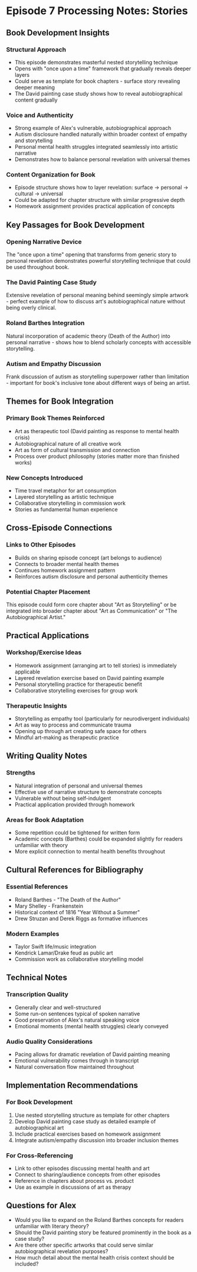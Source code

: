 # Episode 7 Processing Notes: Stories

## Book Development Insights

### Structural Approach
- This episode demonstrates masterful nested storytelling technique
- Opens with "once upon a time" framework that gradually reveals deeper layers
- Could serve as template for book chapters - surface story revealing deeper meaning
- The David painting case study shows how to reveal autobiographical content gradually

### Voice and Authenticity
- Strong example of Alex's vulnerable, autobiographical approach
- Autism disclosure handled naturally within broader context of empathy and storytelling
- Personal mental health struggles integrated seamlessly into artistic narrative
- Demonstrates how to balance personal revelation with universal themes

### Content Organization for Book
- Episode structure shows how to layer revelation: surface → personal → cultural → universal
- Could be adapted for chapter structure with similar progressive depth
- Homework assignment provides practical application of concepts

## Key Passages for Book Development

### Opening Narrative Device
The "once upon a time" opening that transforms from generic story to personal revelation demonstrates powerful storytelling technique that could be used throughout book.

### The David Painting Case Study
Extensive revelation of personal meaning behind seemingly simple artwork - perfect example of how to discuss art's autobiographical nature without being overly clinical.

### Roland Barthes Integration
Natural incorporation of academic theory (Death of the Author) into personal narrative - shows how to blend scholarly concepts with accessible storytelling.

### Autism and Empathy Discussion
Frank discussion of autism as storytelling superpower rather than limitation - important for book's inclusive tone about different ways of being an artist.

## Themes for Book Integration

### Primary Book Themes Reinforced
- Art as therapeutic tool (David painting as response to mental health crisis)
- Autobiographical nature of all creative work
- Art as form of cultural transmission and connection
- Process over product philosophy (stories matter more than finished works)

### New Concepts Introduced
- Time travel metaphor for art consumption
- Layered storytelling as artistic technique
- Collaborative storytelling in commission work
- Stories as fundamental human experience

## Cross-Episode Connections

### Links to Other Episodes
- Builds on sharing episode concept (art belongs to audience)
- Connects to broader mental health themes
- Continues homework assignment pattern
- Reinforces autism disclosure and personal authenticity themes

### Potential Chapter Placement
This episode could form core chapter about "Art as Storytelling" or be integrated into broader chapter about "Art as Communication" or "The Autobiographical Artist."

## Practical Applications

### Workshop/Exercise Ideas
- Homework assignment (arranging art to tell stories) is immediately applicable
- Layered revelation exercise based on David painting example
- Personal storytelling practice for therapeutic benefit
- Collaborative storytelling exercises for group work

### Therapeutic Insights
- Storytelling as empathy tool (particularly for neurodivergent individuals)
- Art as way to process and communicate trauma
- Opening up through art creating safe space for others
- Mindful art-making as therapeutic practice

## Writing Quality Notes

### Strengths
- Natural integration of personal and universal themes
- Effective use of narrative structure to demonstrate concepts
- Vulnerable without being self-indulgent
- Practical application provided through homework

### Areas for Book Adaptation
- Some repetition could be tightened for written form
- Academic concepts (Barthes) could be expanded slightly for readers unfamiliar with theory
- More explicit connection to mental health benefits throughout

## Cultural References for Bibliography

### Essential References
- Roland Barthes - "The Death of the Author"
- Mary Shelley - Frankenstein
- Historical context of 1816 "Year Without a Summer"
- Drew Struzan and Derek Riggs as formative influences

### Modern Examples
- Taylor Swift life/music integration
- Kendrick Lamar/Drake feud as public art
- Commission work as collaborative storytelling model

## Technical Notes

### Transcription Quality
- Generally clear and well-structured
- Some run-on sentences typical of spoken narrative
- Good preservation of Alex's natural speaking voice
- Emotional moments (mental health struggles) clearly conveyed

### Audio Quality Considerations
- Pacing allows for dramatic revelation of David painting meaning
- Emotional vulnerability comes through in transcript
- Natural conversation flow maintained throughout

## Implementation Recommendations

### For Book Development
1. Use nested storytelling structure as template for other chapters
2. Develop David painting case study as detailed example of autobiographical art
3. Include practical exercises based on homework assignment
4. Integrate autism/empathy discussion into broader inclusion themes

### For Cross-Referencing
- Link to other episodes discussing mental health and art
- Connect to sharing/audience concepts from other episodes
- Reference in chapters about process vs. product
- Use as example in discussions of art as therapy

## Questions for Alex
- Would you like to expand on the Roland Barthes concepts for readers unfamiliar with literary theory?
- Should the David painting story be featured prominently in the book as a case study?
- Are there other specific artworks that could serve similar autobiographical revelation purposes?
- How much detail about the mental health crisis context should be included?
